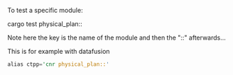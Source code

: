 
To test a specific module:

cargo test physical_plan::   

Note here the key is the name of the module and then the "::" afterwards...

This is for example with datafusion

```rust
alias ctpp='cnr physical_plan::'
```
